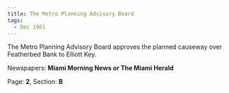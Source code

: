 ```yaml
---  
title: The Metro Planning Advisory Board  
tags:  
  - Dec 1961  
---  
```

  
The Metro Planning Advisory Board approves the planned causeway over Featherbed Bank to Elliott Key.  
  
Newspapers: **Miami Morning News or The Miami Herald**  
  
Page: **2**, Section: **B** 
